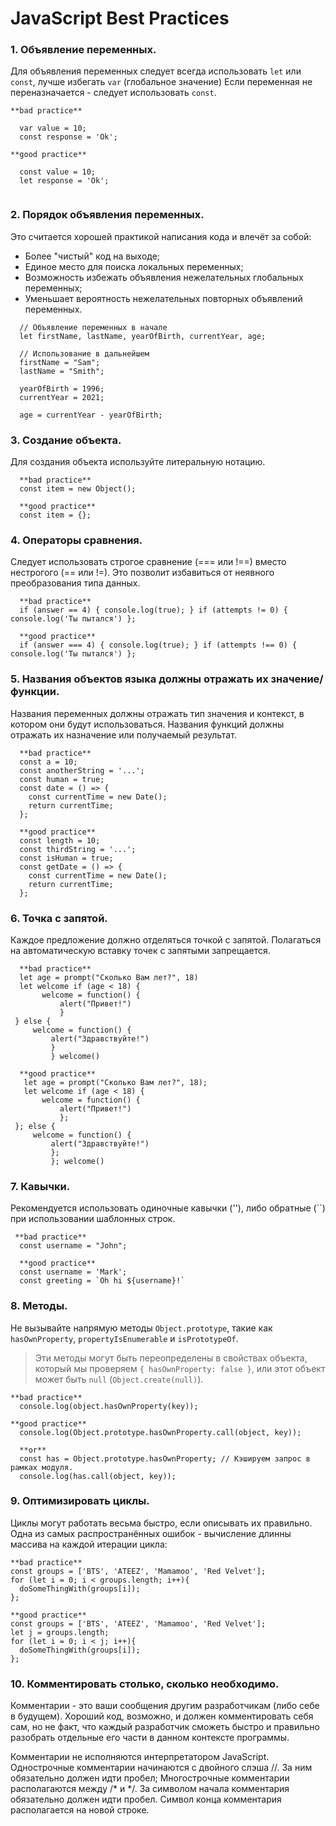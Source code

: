 # JavaScript Best Practices


### 1. Объявление переменных.

Для объявления переменных следует всегда использовать `let` или `const`, лучше избегать `var` (глобальное значение)
Если переменная не переназначается - следует использовать `const`.
``` 
**bad practice**

  var value = 10;
  const response = 'Ok';

**good practice**

  const value = 10;
  let response = 'Ok';
  
``` 


### 2. Порядок объявления переменных.

Это считается хорошей практикой написания кода и влечёт за собой:

+ Более "чистый" код на выходе;
+ Единое место для поиска локальных переменных;
+ Возможность избежать объявления нежелательных глобальных переменных;
+ Уменьшает вероятность нежелательных повторных объявлений переменных.

``` 
  // Объявление переменных в начале
  let firstName, lastName, yearOfBirth, currentYear, age;
  
  // Использование в дальнейшем
  firstName = "Sam";
  lastName = "Smith";

  yearOfBirth = 1996;
  currentYear = 2021;

  age = currentYear - yearOfBirth;

``` 

### 3. Создание объекта.
Для создания объекта используйте литеральную нотацию.

``` 
  **bad practice**
  const item = new Object();

  **good practice**
  const item = {};

``` 

### 4. Операторы сравнения.
Следует использовать строгое сравнение (=== или !==) вместо нестрогого (== или !=). Это позволит избавиться от неявного преобразования типа данных.

```
  **bad practice**
  if (answer == 4) { console.log(true); } if (attempts != 0) { console.log('Ты пытался') };

  **good practice**
  if (answer === 4) { console.log(true); } if (attempts !== 0) { console.log('Ты пытался') };

```

### 5. Названия объектов языка должны отражать их значение/функции.
Названия переменных должны отражать тип значения и контекст, в котором они будут использоваться.
Названия функций должны отражать их назначение или получаемый результат.
  
```
  **bad practice**
  const a = 10;
  const anotherString = '...';
  const human = true;
  const date = () => {
    const currentTime = new Date();
    return currentTime;
  };

  **good practice**
  const length = 10;
  const thirdString = '...';
  const isHuman = true;
  const getDate = () => {
    const currentTime = new Date();
    return currentTime;
  };

```

### 6. Точка с запятой.
Каждое предложение должно отделяться точкой с запятой. Полагаться на автоматическую вставку точек с запятыми запрещается.

```
  **bad practice**
  let age = prompt("Сколько Вам лет?", 18) 
  let welcome if (age < 18) {
       welcome = function() { 
           alert("Привет!") 
           }
 } else { 
     welcome = function() { 
         alert("Здравствуйте!") 
         }
         } welcome()

  **good practice**
   let age = prompt("Сколько Вам лет?", 18);
   let welcome if (age < 18) {
       welcome = function() { 
           alert("Привет!") 
           };
 }; else { 
     welcome = function() { 
         alert("Здравствуйте!") 
         };
         }; welcome()

```


### 7. Кавычки.
Рекомендуется использовать одиночные кавычки (''), либо обратные (``) при использовании шаблонных строк.

```
 **bad practice**
  const username = "John";

  **good practice**  
  const username = 'Mark'; 
  const greeting = `Oh hi ${username}!`

```


### 8. Методы.
Не вызывайте напрямую методы `Object.prototype`, такие как `hasOwnProperty`, `propertyIsEnumerable` и `isPrototypeOf`. 
> Эти методы могут быть переопределены в свойствах объекта, который мы проверяем `{ hasOwnProperty: false }`, или этот объект может быть `null` (`Object.create(null)`).

```
**bad practice**
  console.log(object.hasOwnProperty(key));

**good practice**
  console.log(Object.prototype.hasOwnProperty.call(object, key));

  **or**
  const has = Object.prototype.hasOwnProperty; // Кэшируем запрос в рамках модуля.
  console.log(has.call(object, key));

```


### 9. Оптимизировать циклы.
Циклы могут работать весьма быстро, если описывать их правильно.
Одна из самых распространённых ошибок - вычисление длинны массива на каждой итерации цикла:

```
**bad practice**
const groups = ['BTS', 'ATEEZ', 'Mamamoo', 'Red Velvet'];
for (let i = 0; i < groups.length; i++){
  doSomeThingWith(groups[i]);
};

**good practice**
const groups = ['BTS', 'ATEEZ', 'Mamamoo', 'Red Velvet'];
let j = groups.length;
for (let i = 0; i < j; i++){
  doSomeThingWith(groups[i]);
};

```

### 10. Комментировать столько, сколько необходимо.

Комментарии - это ваши сообщения другим разработчикам (либо себе в будущем).
Хороший код, возможно, и должен комментировать себя сам, но не факт, что каждый разработчик сможеть быстро и правильно разобрать отдельные его части в данном контексте программы.

Комментарии не исполняются интерпретатором JavaScript. Однострочные комментарии начинаются с двойного слэша //. За ним обязательно должен идти пробел; 
Многострочные комментарии располагаются между /* и */. За символом начала комментария обязательно должен идти пробел. Символ конца комментария располагается на новой строке.